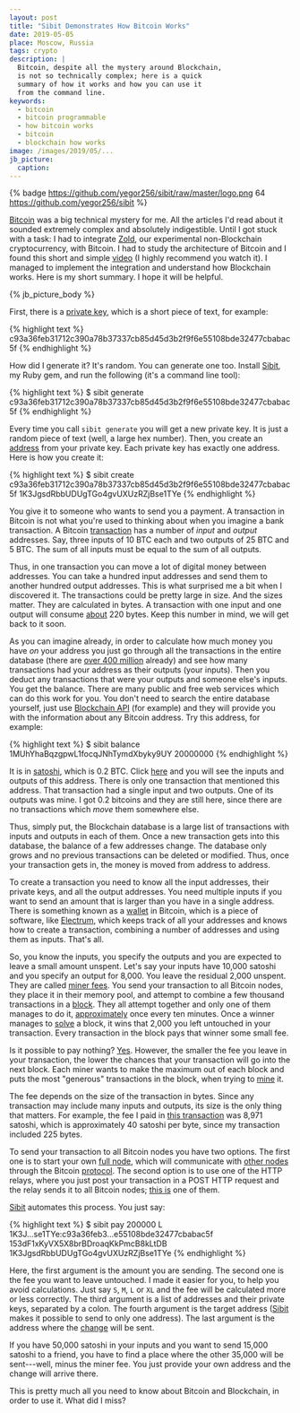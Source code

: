 ```yaml
---
layout: post
title: "Sibit Demonstrates How Bitcoin Works"
date: 2019-05-05
place: Moscow, Russia
tags: crypto
description: |
  Bitcoin, despite all the mystery around Blockchain,
  is not so technically complex; here is a quick
  summary of how it works and how you can use it
  from the command line.
keywords:
  - bitcoin
  - bitcoin programmable
  - how bitcoin works
  - bitcoin
  - blockchain how works
image: /images/2019/05/...
jb_picture:
  caption:
---
```


{% badge https://github.com/yegor256/sibit/raw/master/logo.png 64 https://github.com/yegor256/sibit %}

[Bitcoin](https://www.bitcoin.org) was a big technical mystery for me. All the articles I'd read
about it sounded extremely complex and absolutely indigestible. Until
I got stuck with a task: I had to integrate [Zold](https://www.zold.io), our
experimental non-Blockchain cryptocurrency, with Bitcoin. I had to study
the architecture of Bitcoin and I found this short and simple
[video](https://www.youtube.com/watch?v=IV9pRBq5A4g) (I highly recommend you
watch it). I managed to implement the integration and understand how
Blockchain works. Here is my short summary. I hope it will be helpful.

<!--more-->

{% jb_picture_body %}

First, there is a [private key](https://en.bitcoin.it/wiki/Private_key),
which is a short piece of text, for example:

{% highlight text %}
c93a36feb31712c390a78b37337cb85d45d3b2f9f6e55108bde32477cbabac5f
{% endhighlight %}

How did I generate it? It's random. You can generate one too. Install
[Sibit](https://github.com/yegor256/sibit), my Ruby gem, and run the following
(it's a command line tool):

{% highlight text %}
$ sibit generate
c93a36feb31712c390a78b37337cb85d45d3b2f9f6e55108bde32477cbabac5f
{% endhighlight %}

Every time you call `sibit generate` you will get a new private key. It is
just a random piece of text (well, a large hex number).
Then, you create an [address](https://en.bitcoin.it/wiki/Address)
from your private key. Each private key has exactly one address.
Here is how you create it:

{% highlight text %}
$ sibit create c93a36feb31712c390a78b37337cb85d45d3b2f9f6e55108bde32477cbabac5f
1K3JgsdRbbUDUgTGo4gvUXUzRZjBse1TYe
{% endhighlight %}

You give it to someone who wants to send you a payment. A transaction in Bitcoin is not what
you're used to thinking about when you imagine a bank transaction. A Bitcoin
[transaction](https://en.bitcoin.it/wiki/Transaction)
has a number of _input_ and _output_ addresses. Say, three inputs of 10 BTC each
and two outputs of 25 BTC and 5 BTC. The sum of all inputs must be equal to the
sum of all outputs.

Thus, in one transaction you can move a lot of digital money between addresses.
You can take a hundred input addresses and send them to another hundred
output addresses. This is what surprised me a bit when I discovered it. The
transactions could be pretty large in size. And the sizes matter. They are
calculated in bytes. A transaction with one input and one output will consume
[about](https://bitcoin.stackexchange.com/questions/1195/) 220 bytes.
Keep this number in mind, we will get back to it soon.

As you can imagine already, in order to calculate how much money you have
_on_ your address you just go through all the transactions in the entire
database (there are
[over 400 million](https://www.blockchain.com/en/charts/n-transactions-total) already)
and see how many transactions had your address as their outputs (your inputs). Then you
deduct any transactions that were your outputs and someone else's inputs. You get
the balance. There are many public and free web services which can do this
work for you. You don't need to search the entire database yourself,
just use [Blockchain API](https://www.blockchain.com/api/blockchain_api)
(for example) and they will provide you with the information
about any Bitcoin address. Try this address, for example:

{% highlight text %}
$ sibit balance 1MUhYhaBqzgpwL1focqJNhTymdXbyky9UY
20000000
{% endhighlight %}

It is in [satoshi](https://en.bitcoin.it/wiki/Satoshi_%28unit%29),
which is 0.2 BTC. Click [here](https://www.blockchain.com/btc/address/1MUhYhaBqzgpwL1focqJNhTymdXbyky9UY)
and you will
see the inputs and outputs of this address. There is only one transaction
that mentioned this address. That transaction had a single input and two
outputs. One of its outputs was mine. I got 0.2 bitcoins and they are still
here, since there are no transactions which _move_ them somewhere else.

Thus, simply put, the Blockchain database is a large list of transactions
with inputs and outputs in each of them. Once a new transaction gets into
this database, the balance of a few addresses change. The database only
grows and no previous transactions can be deleted or modified. Thus, once
your transaction gets in, the money is moved from address to address.

To create a transaction you need to know all the input addresses, their private keys,
and all the output addresses. You need multiple inputs if you want to send
an amount that is larger than you have in a single address. There is something
known as a [wallet](https://www.bitcoin.com/bitcoin-wallet-directory)
in Bitcoin, which is a piece of software, like [Electrum](https://electrum.org/), which keeps track of all your
addresses and knows how to create a transaction, combining a number of
addresses and using them as inputs. That's all.

So, you know the inputs, you specify the outputs and you are expected to leave a small amount
unspent. Let's say your inputs have 10,000 satoshi and you specify an output
for 8,000. You leave the residual 2,000 unspent. They are called
[miner fees](https://en.bitcoin.it/wiki/Miner_fees).
You send your transaction to all Bitcoin nodes, they place it in their
memory pool, and attempt to combine a few thousand transactions in a
[block](https://en.bitcoin.it/wiki/Block).
They all attempt together and only one of them manages to do it,
[approximately](https://bitcoin.stackexchange.com/questions/8823)
once every ten minutes. Once a winner manages to [solve](https://en.bitcoin.it/wiki/Mining)
a block, it wins that 2,000 you left untouched in your transaction. Every transaction in the
block pays that winner some small fee.

Is it possible to pay nothing?
[Yes](https://bitcointalk.org/index.php?topic=245552). However, the smaller the
fee you leave in your transaction, the lower the chances that your
transaction will go into the next block. Each miner wants to make the maximum
out of each block and puts the most "generous" transactions in the block,
when trying to [mine](https://en.bitcoin.it/wiki/Mining) it.

The fee depends on the size of the transaction in bytes. Since any transaction
may include many inputs and outputs, its size is the only thing that matters.
For example, the fee I paid in
[this transaction](https://www.blockchain.com/btc/tx/eede4bb2ad4e3c21a09cf238a282b08daab66937c726dce8fe07ab55793c4c51)
was 8,971 satoshi, which is approximately 40 satoshi per byte, since
my transaction included 225 bytes.

To send your transaction to all Bitcoin nodes you have two options. The first
one is to start your own [full node](https://en.bitcoin.it/wiki/Full_node),
which will communicate with
[other nodes](https://en.wikipedia.org/wiki/Bitcoin_network)
through the Bitcoin [protocol](https://en.bitcoin.it/wiki/Protocol_documentation).
The second option is to use one of the HTTP relays, where you
just post your transaction in a POST HTTP request and the relay sends it to all
Bitcoin nodes; [this is](https://www.blockchain.com/btc/pushtx) one of them.

[Sibit](https://github.com/yegor256/sibit) automates this process. You just say:

{% highlight text %}
$ sibit pay 200000 L \
  1K3J...se1TYe:c93a36feb3...e55108bde32477cbabac5f \
  153dF1xKyVX5X8brBDroaqKkPmcB8kLtDB \
  1K3JgsdRbbUDUgTGo4gvUXUzRZjBse1TYe
{% endhighlight %}

Here, the first argument is the amount you are sending. The second one
is the fee you want to leave untouched. I made it easier for you, to help
you avoid calculations. Just say `S`, `M`, `L` or `XL` and the fee will be calculated
more or less correctly. The third argument is a list of addresses
and their private keys, separated by a colon.
The fourth argument is the target address ([Sibit](https://github.com/yegor256/sibit)
makes it possible to send to only one address). The last argument is the
address where the [change](https://en.bitcoin.it/wiki/Change) will be sent.

If you have 50,000 satoshi in your inputs and you want to send 15,000 satoshi
to a friend, you have to find a place where the other 35,000 will be
sent---well, minus the miner fee. You just provide your own address and
the change will arrive there.

This is pretty much all you need to know about Bitcoin and Blockchain,
in order to use it. What did I miss?
